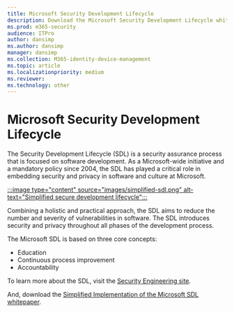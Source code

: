 ```yaml
---
title: Microsoft Security Development Lifecycle
description: Download the Microsoft Security Development Lifecycle white paper which covers a security assurance process focused on software development.
ms.prod: m365-security
audience: ITPro
author: dansimp
ms.author: dansimp
manager: dansimp
ms.collection: M365-identity-device-management
ms.topic: article
ms.localizationpriority: medium
ms.reviewer: 
ms.technology: other
---
```


# Microsoft Security Development Lifecycle

The Security Development Lifecycle (SDL) is a security assurance process that is focused on software development. As a Microsoft-wide initiative and a mandatory policy since 2004, the SDL has played a critical role in embedding security and privacy in software and culture at Microsoft. 

[:::image type="content" source="images/simplified-sdl.png" alt-text="Simplified secure development lifecycle":::](https://www.microsoft.com/en-us/securityengineering/sdl)

Combining a holistic and practical approach, the SDL aims to reduce the number and severity of vulnerabilities in software. The SDL introduces security and privacy throughout all phases of the development process. 

The Microsoft SDL is based on three core concepts:
- Education
- Continuous process improvement
- Accountability

To learn more about the SDL, visit the [Security Engineering site](https://www.microsoft.com/en-us/securityengineering/sdl).

And, download the [Simplified Implementation of the Microsoft SDL whitepaper](http://go.microsoft.com/?linkid=9708425).